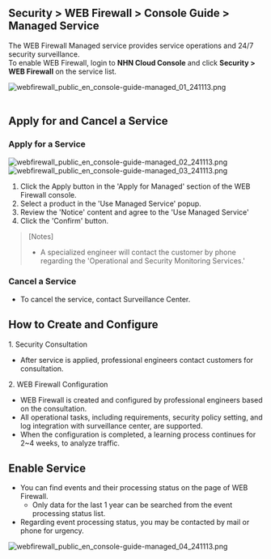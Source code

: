 ## Security > WEB Firewall > Console Guide > Managed Service

The WEB Firewall Managed service provides service operations and 24/7 security surveillance. <br>
To enable WEB Firewall, login to **NHN Cloud Console** and click **Security > WEB Firewall** on the service list. 

![webfirewall_public_en_console-guide-managed_01_241113.png](https://static.toastoven.net/prod_web_firewall/Common/public/en/webfirewall_public_en_console-guide-managed_01_241113.png)
<br><br>

## Apply for and Cancel a Service
### Apply for a Service

![webfirewall_public_en_console-guide-managed_02_241113.png](https://static.toastoven.net/prod_web_firewall/Common/public/en/webfirewall_public_en_console-guide-managed_02_241113.png)
![webfirewall_public_en_console-guide-managed_03_241113.png](https://static.toastoven.net/prod_web_firewall/Common/public/en/webfirewall_public_en_console-guide-managed_03_241113.png)

1. Click the Apply button in the 'Apply for Managed' section of the WEB Firewall console.
2. Select a product in the 'Use Managed Service' popup.
3. Review the 'Notice' content and agree to the 'Use Managed Service'
4. Click the 'Confirm' button.

> [Notes]
> * A specialized engineer will contact the customer by phone regarding the 'Operational and Security Monitoring Services.'

### Cancel a Service

- To cancel the service, contact Surveillance Center.  

## How to Create and Configure 

1\. Security Consultation 

* After service is applied, professional engineers contact customers for consultation. 

2\. WEB Firewall Configuration 

* WEB Firewall is created and configured by professional engineers based on the consultation. 
* All operational tasks, including requirements, security policy setting, and log integration with surveillance center, are supported. 
* When the configuration is completed, a learning process continues for 2~4 weeks, to analyze traffic.  

## Enable Service 

* You can find events and their processing status on the page of WEB Firewall. 
    * Only data for the last 1 year can be searched from the event processing status list.
* Regarding event processing status, you may be contacted by mail or phone for urgency. 

![webfirewall_public_en_console-guide-managed_04_241113.png](https://static.toastoven.net/prod_web_firewall/Common/public/en/webfirewall_public_en_console-guide-managed_04_241113.png)
